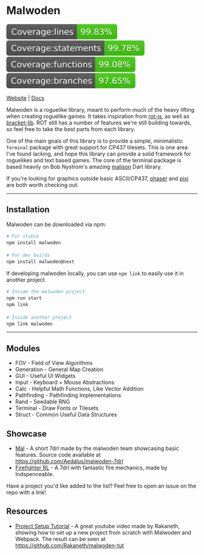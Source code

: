 # Malwoden

![alt text](./coverage/badge-lines.svg)
![alt text](./coverage/badge-statements.svg)
![alt text](./coverage/badge-functions.svg)
![alt text](./coverage/badge-branches.svg)

[Website](https://malwoden.com) | [Docs](https://docs.malwoden.com)

Malwoden is a roguelike library, meant to perform much of the heavy lifting when creating roguelike games. It takes inspiration from [rot-js](https://ondras.github.io/rot.js/hp), as well as [bracket-lib](https://github.com/thebracket/bracket-lib). ROT still has a number of features we're still building towards, so feel free to take the best parts from each library.

One of the main goals of this library is to provide a simple, minimalistic `Terminal` package with great support for CP437 tilesets.
This is one area I've found lacking, and hope this library can provide a solid framework for roguelikes and text based games.
The core of the terminal package is based heavily on Bob Nystrom's amazing [malison](https://github.com/munificent/malison) Dart library.

If you're looking for graphics outside basic ASCII/CP437, [phaser](https://phaser.io/) and [pixi](https://www.pixijs.com/) are both worth checking out.

---

## Installation

Malwoden can be downloaded via npm:

```sh
# For stable
npm install malwoden

# For dev builds
npm install malwoden@next
```

If developing malwoden locally, you can use `npm link` to easily use it in another project.

```sh
# Inside the malwoden project
npm run start
npm link

# Inside another project
npm link malwoden
```

---

## Modules

- FOV - Field of View Algorithms
- Generation - General Map Creation
- GUI - Useful UI Widgets
- Input - Keyboard + Mouse Abstractions
- Calc - Helpful Math Functions, Like Vector Addition
- Pathfinding - Pathfinding Implementations
- Rand - Seedable RNG
- Terminal - Draw Fonts or Tilesets
- Struct - Common Useful Data Structures

## Showcase

- [Mal](https://aedalus.itch.io/malwoden-7drl) - A short 7drl made by the malwoden team showcasing basic features. Source code available at https://github.com/Aedalus/malwoden-7drl
- [Firefighter RL](http://indspenceable.com/7drl-2021/) - A 7drl with fantastic fire mechanics, made by Indspenceable.

Have a project you'd like added to the list? Feel free to open an issue on the repo with a link!

## Resources

- [Project Setup Tutorial](https://www.youtube.com/watch?v=bN2bI7AlxG0) - A great youtube video made by Rakaneth, showing how to set up a new project from scratch with Malwoden and Webpack. The result can be seen at https://github.com/Rakaneth/malwoden-tut
